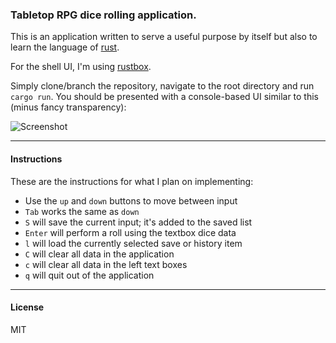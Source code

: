 ### Tabletop RPG dice rolling application.

This is an application written to serve a useful purpose by itself but also to learn the language of [rust](http://rust-lang.org).

For the shell UI, I'm using [rustbox](https://github.com/gchp/rustbox).

Simply clone/branch the repository, navigate to the root directory and run `cargo run`.  You should be presented with a console-based UI similar to this (minus fancy transparency):

![Screenshot](https://lh6.googleusercontent.com/-C7r-WRyKDMM/VMGJ_M758EI/AAAAAAAAIyo/kcLSilUV1zs/w619-h329-no/Untitled.png)

-------

#### Instructions

These are the instructions for what I plan on implementing:

- Use the `up` and `down` buttons to move between input
- `Tab` works the same as `down`
- `S` will save the current input; it's added to the saved list
- `Enter` will perform a roll using the textbox dice data
- `l` will load the currently selected save or history item
- `C` will clear all data in the application
- `c` will clear all data in the left text boxes
- `q` will quit out of the application


-------

#### License

MIT
